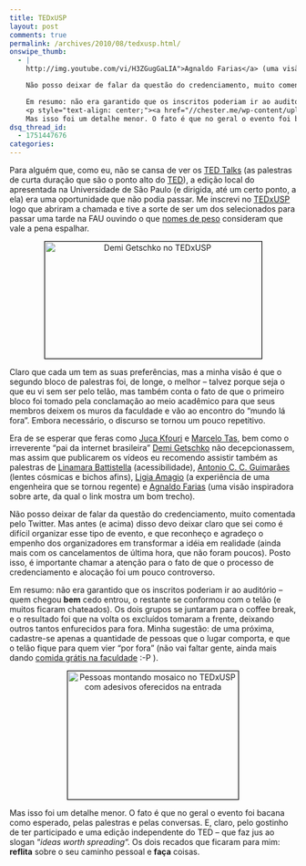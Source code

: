 ```yaml
---
title: TEDxUSP
layout: post
comments: true
permalink: /archives/2010/08/tedxusp.html/
onswipe_thumb:
  - |
    http://img.youtube.com/vi/H3ZGugGaLIA">Agnaldo Farias</a> (uma visão inspiradora sobre arte, da qual o link mostra um bom trecho).

    Não posso deixar de falar da questão do credenciamento, muito comentada pelo Twitter. Mas antes (e acima) disso devo deixar claro que sei como é difícil organizar esse tipo de evento, e que reconheço e agradeço o empenho dos organizadores em transformar a idéia em realidade (ainda mais com os cancelamentos de última hora, que não foram poucos). Posto isso, é importante chamar a atenção para o fato de que o processo de credenciamento e alocação foi um pouco controverso.

    Em resumo: não era garantido que os inscritos poderiam ir ao auditório - quem chegou <strong>bem</strong> cedo entrou, o restante se conformou com o telão (e muitos ficaram chateados). Os dois grupos se juntaram para o coffee break, e o resultado foi que na volta os excluídos tomaram a frente, deixando outros tantos enfurecidos para fora. Minha sugestão: de uma próxima, cadastre-se apenas a quantidade de pessoas que o lugar comporta, e que o telão fique para quem vier "por fora" (não vai faltar gente, ainda mais dando <a href="http://www.phdcomics.com/comics/archive.php?comicid=39">comida grátis na faculdade</a> :-P ).
    <p style="text-align: center;"><a href="//chester.me/wp-content/uploads/2010/08/ted_mosaico.jpg"><img class="aligncenter size-medium wp-image-4419" style="border: 1px solid black;" title="ted_mosaico" src="//chester.me/wp-content/uploads/2010/08/ted_mosaico-300x225.jpg" alt="Pessoas montando mosaico no TEDxUSP com adesivos oferecidos na entrada" width="300" height="225" /></a></p>
    Mas isso foi um detalhe menor. O fato é que no geral o evento foi bacana como esperado, pelas palestras e pelas conversas. E, claro, pelo gostinho de ter participado e uma edição independente do TED - que faz jus ao slogan "<em>ideas worth spreading</em>".  Os dois recados que ficaram para mim: <strong>reflita</strong> sobre o seu caminho pessoal e <strong>faça</strong> coisas./0.jpg
dsq_thread_id:
  - 1751447676
categories:
---
```

Para alguém que, como eu, não se cansa de ver os [TED Talks][1] (as palestras de curta duração que são o ponto alto do [TED][2]), a edição local do apresentada na Universidade de São Paulo (e dirigida, até um certo ponto, a ela) era uma oportunidade que não podia passar. Me inscrevi no [TEDxUSP][3] logo que abriram a chamada e tive a sorte de ser um dos selecionados para passar uma tarde na FAU ouvindo o que [nomes de peso][4] consideram que vale a pena espalhar.

<p style="text-align: center;">
  <img class="aligncenter size-full wp-image-4418" style="border: 1px solid black;" title="ted_demi" src="//chester.me/wp-content/uploads/2010/08/ted_demi.jpg" alt="Demi Getschko no TEDxUSP" width="381" height="205" />
</p>

Claro que cada um tem as suas preferências, mas a minha visão é que o segundo bloco de palestras foi, de longe, o melhor &#8211; talvez porque seja o que eu vi sem ser pelo telão, mas também conta o fato de que o primeiro bloco foi tomado pela conclamação ao meio acadêmico para que seus membros deixem os muros da faculdade e vão ao encontro do &#8220;mundo lá fora&#8221;. Embora necessário, o discurso se tornou um pouco repetitivo.

Era de se esperar que feras como [Juca Kfouri][5] e [Marcelo Tas][6], bem como o irreverente &#8220;pai da internet brasileira&#8221; [Demi Getschko][7] não decepcionassem, mas assim que publicarem os vídeos eu recomendo assistir também as palestras de [Linamara Battistella][8] (acessibilidade), [Antonio C. C. Guimarães][9] (lentes cósmicas e bichos afins), [Ligia Amagio][10] (a experiência de uma engenheira que se tornou regente) e [Agnaldo Farias][11] (uma visão inspiradora sobre arte, da qual o link mostra um bom trecho).

Não posso deixar de falar da questão do credenciamento, muito comentada pelo Twitter. Mas antes (e acima) disso devo deixar claro que sei como é difícil organizar esse tipo de evento, e que reconheço e agradeço o empenho dos organizadores em transformar a idéia em realidade (ainda mais com os cancelamentos de última hora, que não foram poucos). Posto isso, é importante chamar a atenção para o fato de que o processo de credenciamento e alocação foi um pouco controverso.

Em resumo: não era garantido que os inscritos poderiam ir ao auditório &#8211; quem chegou **bem** cedo entrou, o restante se conformou com o telão (e muitos ficaram chateados). Os dois grupos se juntaram para o coffee break, e o resultado foi que na volta os excluídos tomaram a frente, deixando outros tantos enfurecidos para fora. Minha sugestão: de uma próxima, cadastre-se apenas a quantidade de pessoas que o lugar comporta, e que o telão fique para quem vier &#8220;por fora&#8221; (não vai faltar gente, ainda mais dando [comida grátis na faculdade][12] :-P ).

<p style="text-align: center;">
  <a href="//chester.me/wp-content/uploads/2010/08/ted_mosaico.jpg"><img class="aligncenter size-medium wp-image-4419" style="border: 1px solid black;" title="ted_mosaico" src="//chester.me/wp-content/uploads/2010/08/ted_mosaico-300x225.jpg" alt="Pessoas montando mosaico no TEDxUSP com adesivos oferecidos na entrada" width="300" height="225" /></a>
</p>

Mas isso foi um detalhe menor. O fato é que no geral o evento foi bacana como esperado, pelas palestras e pelas conversas. E, claro, pelo gostinho de ter participado e uma edição independente do TED &#8211; que faz jus ao slogan &#8220;*ideas worth spreading*&#8220;. Os dois recados que ficaram para mim: **reflita** sobre o seu caminho pessoal e **faça** coisas.

 [1]: http://www.ted.com/talks
 [2]: http://pt.wikipedia.org/wiki/TED_%28confer%C3%AAncia%29
 [3]: http://tedxusp.com.br/
 [4]: http://tedxusp.com.br/palestrantes/
 [5]: http://blogdojuca.uol.com.br/
 [6]: http://twitter.com/MARCELOTAS
 [7]: http://pt.wikipedia.org/wiki/Demi_Getschko
 [8]: http://www.youtube.com/watch?v=jrotF2mMZc4
 [9]: http://www.astro.iag.usp.br/~aguimaraes/
 [10]: http://www.youtube.com/watch?v=0Gc51vH1WlU
 [11]: http://www.youtube.com/watch?v=H3ZGugGaLIA
 [12]: http://www.phdcomics.com/comics/archive.php?comicid=39
